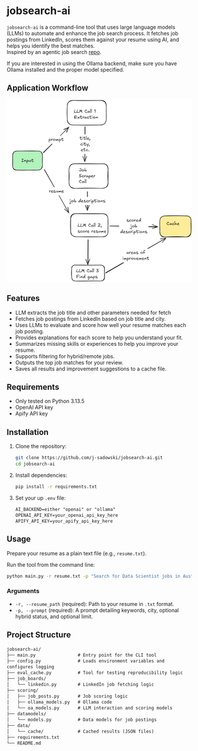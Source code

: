# jobsearch-ai

`jobsearch-ai` is a command-line tool that uses large language models (LLMs) to automate and enhance the job search process. It fetches job postings from LinkedIn, scores them against your resume using AI, and helps you identify the best matches.  
Inspired by an agentic job search [repo](https://github.com/Husseinjd/job-search-2.0).  

If you are interested in using the Ollama backend, make sure you have Ollama installed and the proper model specified.



## Application Workflow

![Diagram of how the application calls various components](./workflow.png)

## Features

- LLM extracts the job title and other parameters needed for fetch
- Fetches job postings from LinkedIn based on job title and city.
- Uses LLMs to evaluate and score how well your resume matches each job posting.
- Provides explanations for each score to help you understand your fit.
- Summarizes missing skills or experiences to help you improve your resume.
- Supports filtering for hybrid/remote jobs.
- Outputs the top job matches for your review.
- Saves all results and improvement suggestions to a cache file.

## Requirements

- Only tested on Python 3.13.5
- OpenAI API key
- Apify API key


## Installation

1. Clone the repository:
    ```sh
    git clone https://github.com/j-sadowski/jobsearch-ai.git
    cd jobsearch-ai
    ```

2. Install dependencies:
    ```sh
    pip install -r requirements.txt
    ```

3. Set your up `.env` file:
    ```
    AI_BACKEND=either "openai" or "ollama"
    OPENAI_API_KEY=your_openai_api_key_here
    APIFY_API_KEY=your_apify_api_key_here
    ```

## Usage

Prepare your resume as a plain text file (e.g., `resume.txt`).

Run the tool from the command line:

```sh
python main.py -r resume.txt -p "Search for Data Scientist jobs in Austin, limit 10"
```

### Arguments

- `-r, --resume_path` (required): Path to your resume in `.txt` format.
- `-p, --prompt` (required): A prompt detailing keywords, city, optional hybrid status, and optional limit.

## Project Structure

```
jobsearch-ai/
├── main.py                # Entry point for the CLI tool
├── config.py              # Loads environment variables and configures logging
├── eval_cache.py          # Tool for testing reproducibility logic
├── job_boards/
│   └── linkedin.py        # LinkedIn job fetching logic
├── scoring/
│   ├── job_posts.py       # Job scoring logic
|   ├── ollama_models.py   # Ollama code
│   └── oa_models.py       # LLM interaction and scoring models
├── datamodels/
│   └── models.py          # Data models for job postings
├── data/
│   └── cache/             # Cached results (JSON files)
├── requirements.txt
└── README.md
```